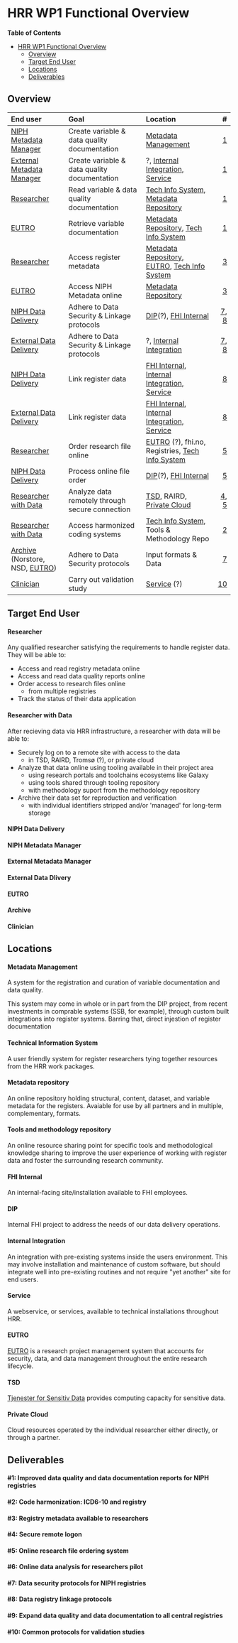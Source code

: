 # HRR WP1 Functional Overview

**Table of Contents** 

- [HRR WP1 Functional Overview](#hrrwp1functionaloverview)
  - [Overview](#overview)
  - [Target End User](#target-end-user)
  - [Locations](#locations)
  - [Deliverables](#deliverables)
  

## Overview

| End user  | Goal  | Location | # |
| :------------ | :--------------- | :----- | ----:|
| [NIPH Metadata Manager](#niph-metadata-manager) | Create variable & data quality documentation | [Metadata Management](#metadata-management) | [1](#1-improved-data-quality-and-data-documentation-reports-for-niph-registries) |
| [External Metadata Manager](#external-metadata-manager) | Create variable & data quality documentation | ?, [Internal Integration](#internal-integration), [Service](#service) | [1](#1-improved-data-quality-and-data-documentation-reports-for-niph-registries) |
| [Researcher](#researcher) | Read variable & data quality documentation | [Tech Info System](#technical-information-system), [Metadata Repository](#metadata-repository) | [1](#1-improved-data-quality-and-data-documentation-reports-for-niph-registries)  |
| [EUTRO](#eutro) | Retrieve variable documentation | [Metadata Repository](#metadata-repository), [Tech Info System](#technical-information-system) | [1](#1-improved-data-quality-and-data-documentation-reports-for-niph-registries)  |
| [Researcher](#researcher) | Access register metadata | [Metadata Repository](#metadata-repository), [EUTRO](#eutro-1), [Tech Info System](#technical-information-system) | [3](#3-registry-metadata-available-to-researchers)  |
| [EUTRO](#eutro) | Access NIPH Metadata online | [Metadata Repository](#metadata-repository) | [3](#3-registry-metadata-available-to-researchers)  |
| [NIPH Data Delivery](#niph-data-delivery) | Adhere to Data Security & Linkage protocols | [DIP](#dip)(?), [FHI Internal](#fhi-internal) | [7](#7-data-security-protocols-for-niph-registries), [8](#8-data-registry-linkage-protocols)  |
| [External Data Delivery](#external-data-dlivery) | Adhere to Data Security & Linkage protocols | ?, [Internal Integration](#internal-integration) | [7](#7-data-security-protocols-for-niph-registries), [8](#8-data-registry-linkage-protocols)  |
| [NIPH Data Delivery](#niph-data-delivery) | Link register data | [FHI Internal](#fhi-internal), [Internal Integration](#internal-integration), [Service](#service) | [8](#8-data-registry-linkage-protocols) |
| [External Data Delivery](#external-data-dlivery) | Link register data | [FHI Internal](#fhi-internal), [Internal Integration](#internal-integration), [Service](#service) | [8](#8-data-registry-linkage-protocols)  |
| [Researcher](#researcher) | Order research file online | [EUTRO](#eutro-1) (?), fhi.no, Registries, [Tech Info System](#technical-information-system) | [5](#5-online-research-file-ordering-system)  |
| [NIPH Data Delivery](#niph-data-delivery) | Process online file order | [DIP](#dip)(?), [FHI Internal](#fhi-internal) | [5](#5-online-research-file-ordering-system)  |
| [Researcher with Data](#researcher-with-data) | Analyze data remotely through secure connection | [TSD](#tsd), RAIRD, [Private Cloud](#private-cloud) | [4](#4-secure-remote-logon),  [5](#5-online-research-file-ordering-system)  |
| [Researcher with Data](#researcher-with-data)  | Access harmonized coding systems | [Tech Info System](#technical-information-system), Tools & Methodology Repo | [2](#2-code-harmonization-icd6-10-and-registry)  |
| [Archive](#archive) (Norstore, NSD, [EUTRO](#eutro)) | Adhere to Data Security protocols | Input formats & Data | [7](#7-data-security-protocols-for-niph-registries)  |
| [Clinician](#clinician) | Carry out validation study | [Service](#service) (?) | [10](#10-common-protocols-for-validation-studies)  |


## Target End User

#### Researcher

Any qualified researcher satisfying the requirements to handle register data.  They will be able to:

  - Access and read registry metadata online
  - Access and read data quality reports online
  - Order access to research files online
    - from multiple registries
  - Track the status of their data application


#### Researcher with Data

After recieving data via HRR infrastructure, a researcher with data will be able to:

  - Securely log on to a remote site with access to the data
    - in TSD, RAIRD, Tromsø (?), or private cloud
  - Analyze that data online using tooling available in their project area
    - using research portals and toolchains ecosystems like Galaxy
    - using tools shared through tooling repository
    - with methodology suport from the methodology repository
  - Archive their data set for reproduction and verification
    - with individual identifiers stripped and/or 'managed' for long-term storage

#### NIPH Data Delivery

#### NIPH Metadata Manager

#### External Metadata Manager

#### External Data Dlivery

#### EUTRO

#### Archive

#### Clinician



## Locations


#### Metadata Management

A system for the registration and curation of variable documentation and data quality.

This system may come in whole or in part from the DIP project, from recent investments in comprable systems (SSB, for example), through custom built integrations into register systems.  Barring that, direct injestion of register documentation 

#### Technical Information System

A user friendly system for register researchers tying together resources from the HRR work packages.


#### Metadata repository

An online repository holding structural, content, dataset, and variable metadata for the registers.  Avaiable for use by all partners and in multiple, complementary, formats.

#### Tools and methodology repository

An online resource sharing point for specific tools and methodological knowledge sharing to improve the user experience of working with register data and foster the surrounding research community. 

#### FHI Internal

An internal-facing site/installation available to FHI employees.

#### DIP

Internal FHI project to address the needs of our data delivery operations.

#### Internal Integration

An integration with pre-existing systems inside the users environment.  This may involve installation and maintenance of custom software, but should integrate well into pre-existing routines and not require "yet another" site for end users.

#### Service

A webservice, or services, available to technical installations throughout HRR.

#### EUTRO

[EUTRO](https://uit.no/om/enhet/artikkel?p_document_id=329938&p_dimension_id=88111&p_menu=155466) is a research project management system that accounts for security, data, and data management throughout the entire research lifecycle.

#### TSD

[Tjenester for Sensitiv Data](http://www.uio.no/tjenester/it/forskning/sensitiv/) provides computing capacity for sensitive data.

#### Private Cloud

Cloud resources operated by the individual researcher either directly, or through a partner.


## Deliverables


#### #1: Improved data quality and data documentation reports for NIPH registries
#### #2: Code harmonization: ICD6-10 and registry
#### #3: Registry metadata available to researchers
#### #4: Secure remote logon
#### #5: Online research file ordering system
#### #6: Online data analysis for researchers pilot
#### #7: Data security protocols for NIPH registries
#### #8: Data registry linkage protocols
#### #9: Expand data quality and data documentation to all central registries
#### #10: Common protocols for validation studies
